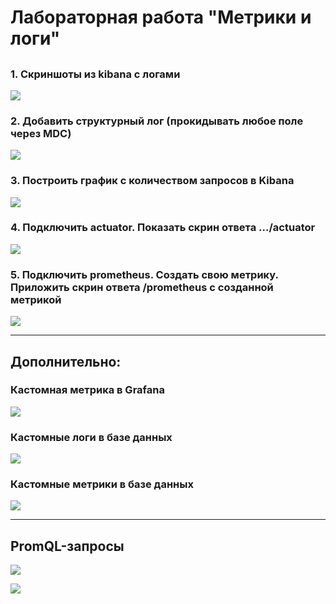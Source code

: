 # Лабораторная работа "Метрики и логи"

##  

### 1. Cкриншоты из kibana с логами

![](/screenshots/1_kibana_with_logs.png)

### 2. Добавить структурный лог (прокидывать любое поле через MDC)

![](/screenshots/2_add_structure_log.png)

### 3. Построить график с количеством запросов в Kibana

![](/screenshots/3_request_count_treemap.png)

### 4. Подключить actuator. Показать скрин ответа .../actuator

![](/screenshots/4_actuator.png)

### 5. Подключить prometheus. Создать свою метрику. Приложить скрин ответа /prometheus с созданной метрикой

![](/screenshots/5_own_metric_in_prometheus.png)

---

## Дополнительно:

### Кастомная метрика в Grafana

![](/screenshots/6_own_metric_in_grafana.png)

### Кастомные логи в базе данных

![](/screenshots/7_logs_in_database.png)

### Кастомные метрики в базе данных

![](/screenshots/8_metrics_in_database.png)

---

## PromQL-запросы

![](/screenshots/9_new_metrics_amount.png)

![](/screenshots/10_new_metrics_compare_rate.png)

